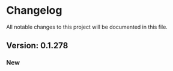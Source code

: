 # Changelog

All notable changes to this project will be documented in this file.

## Version: 0.1.278

### New



